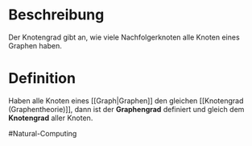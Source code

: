 # Beschreibung
Der Knotengrad gibt an, wie viele Nachfolgerknoten alle Knoten eines Graphen haben.

# Definition
Haben alle Knoten eines [[Graph|Graphen]] den gleichen [[Knotengrad (Graphentheorie)]], dann ist der **Graphengrad** definiert und gleich dem **Knotengrad** aller Knoten.






$\newcommand{\Q}{\mathbb Q}$
$\newcommand{\R}{\mathbb R}$
$\newcommand{\C}{\mathbb C}$
$\newcommand{\F}{\mathbb F}$
$\newcommand{\Z}{\mathbb Z}$
$\newcommand{\N}{\mathbb N}$
$\newcommand{\a}{\alpha}$

#Natural-Computing 
